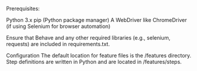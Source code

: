 Prerequisites:

Python 3.x
pip (Python package manager)
A WebDriver like ChromeDriver (if using Selenium for browser automation)

Ensure that Behave and any other required libraries (e.g., selenium, requests) are included in requirements.txt.

Configuration
The default location for feature files is the /features directory.
Step definitions are written in Python and are located in /features/steps.
